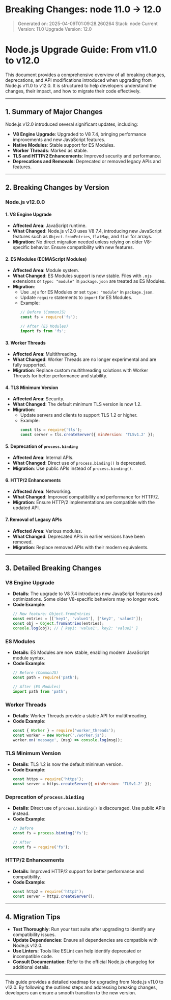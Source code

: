 # Breaking Changes: node 11.0 → 12.0
> Generated on: 2025-04-09T01:09:28.260264
> Stack: node
> Current Version: 11.0
> Upgrade Version: 12.0

# Node.js Upgrade Guide: From v11.0 to v12.0

This document provides a comprehensive overview of all breaking changes, deprecations, and API modifications introduced when upgrading from Node.js v11.0 to v12.0. It is structured to help developers understand the changes, their impact, and how to migrate their code effectively.

---

## 1. Summary of Major Changes

Node.js v12.0 introduced several significant updates, including:
- **V8 Engine Upgrade**: Upgraded to V8 7.4, bringing performance improvements and new JavaScript features.
- **Native Modules**: Stable support for ES Modules.
- **Worker Threads**: Marked as stable.
- **TLS and HTTP/2 Enhancements**: Improved security and performance.
- **Deprecations and Removals**: Deprecated or removed legacy APIs and features.

---

## 2. Breaking Changes by Version

### **Node.js v12.0.0**

#### **1. V8 Engine Upgrade**
- **Affected Area**: JavaScript runtime.
- **What Changed**: Node.js v12.0 uses V8 7.4, introducing new JavaScript features such as `Object.fromEntries`, `flatMap`, and `flat` for arrays.
- **Migration**: No direct migration needed unless relying on older V8-specific behavior. Ensure compatibility with new features.

#### **2. ES Modules (ECMAScript Modules)**
- **Affected Area**: Module system.
- **What Changed**: ES Modules support is now stable. Files with `.mjs` extensions or `type: "module"` in `package.json` are treated as ES Modules.
- **Migration**:
  - Use `.mjs` for ES Modules or set `type: "module"` in `package.json`.
  - Update `require` statements to `import` for ES Modules.
  - Example:
    ```javascript
    // Before (CommonJS)
    const fs = require('fs');

    // After (ES Modules)
    import fs from 'fs';
    ```

#### **3. Worker Threads**
- **Affected Area**: Multithreading.
- **What Changed**: Worker Threads are no longer experimental and are fully supported.
- **Migration**: Replace custom multithreading solutions with Worker Threads for better performance and stability.

#### **4. TLS Minimum Version**
- **Affected Area**: Security.
- **What Changed**: The default minimum TLS version is now 1.2.
- **Migration**:
  - Update servers and clients to support TLS 1.2 or higher.
  - Example:
    ```javascript
    const tls = require('tls');
    const server = tls.createServer({ minVersion: 'TLSv1.2' });
    ```

#### **5. Deprecation of `process.binding`**
- **Affected Area**: Internal APIs.
- **What Changed**: Direct use of `process.binding()` is deprecated.
- **Migration**: Use public APIs instead of `process.binding()`.

#### **6. HTTP/2 Enhancements**
- **Affected Area**: Networking.
- **What Changed**: Improved compatibility and performance for HTTP/2.
- **Migration**: Ensure HTTP/2 implementations are compatible with the updated API.

#### **7. Removal of Legacy APIs**
- **Affected Area**: Various modules.
- **What Changed**: Deprecated APIs in earlier versions have been removed.
- **Migration**: Replace removed APIs with their modern equivalents.

---

## 3. Detailed Breaking Changes

### **V8 Engine Upgrade**
- **Details**: The upgrade to V8 7.4 introduces new JavaScript features and optimizations. Some older V8-specific behaviors may no longer work.
- **Code Example**:
  ```javascript
  // New feature: Object.fromEntries
  const entries = [['key1', 'value1'], ['key2', 'value2']];
  const obj = Object.fromEntries(entries);
  console.log(obj); // { key1: 'value1', key2: 'value2' }
  ```

### **ES Modules**
- **Details**: ES Modules are now stable, enabling modern JavaScript module syntax.
- **Code Example**:
  ```javascript
  // Before (CommonJS)
  const path = require('path');

  // After (ES Modules)
  import path from 'path';
  ```

### **Worker Threads**
- **Details**: Worker Threads provide a stable API for multithreading.
- **Code Example**:
  ```javascript
  const { Worker } = require('worker_threads');
  const worker = new Worker('./worker.js');
  worker.on('message', (msg) => console.log(msg));
  ```

### **TLS Minimum Version**
- **Details**: TLS 1.2 is now the default minimum version.
- **Code Example**:
  ```javascript
  const https = require('https');
  const server = https.createServer({ minVersion: 'TLSv1.2' });
  ```

### **Deprecation of `process.binding`**
- **Details**: Direct use of `process.binding()` is discouraged. Use public APIs instead.
- **Code Example**:
  ```javascript
  // Before
  const fs = process.binding('fs');

  // After
  const fs = require('fs');
  ```

### **HTTP/2 Enhancements**
- **Details**: Improved HTTP/2 support for better performance and compatibility.
- **Code Example**:
  ```javascript
  const http2 = require('http2');
  const server = http2.createServer();
  ```

---

## 4. Migration Tips

- **Test Thoroughly**: Run your test suite after upgrading to identify any compatibility issues.
- **Update Dependencies**: Ensure all dependencies are compatible with Node.js v12.0.
- **Use Linters**: Tools like ESLint can help identify deprecated or incompatible code.
- **Consult Documentation**: Refer to the official Node.js changelog for additional details.

---

This guide provides a detailed roadmap for upgrading from Node.js v11.0 to v12.0. By following the outlined steps and addressing breaking changes, developers can ensure a smooth transition to the new version.